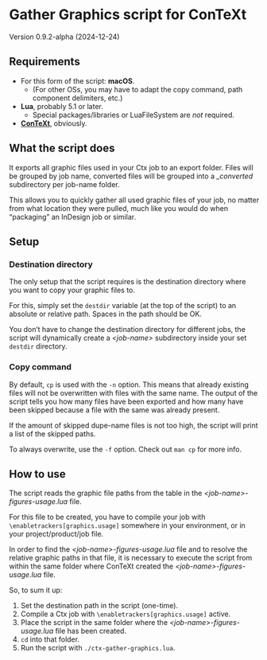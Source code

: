 # Gather Graphics script for ConTeXt

Version 0.9.2-alpha (2024-12-24)

## Requirements

- For this form of the script: **macOS**. 
    - (For other OSs, you may have to adapt the copy command, path component delimiters, etc.)
- **Lua**, probably 5.1 or later.
    - Special packages/libraries or LuaFileSystem are *not* required.
- [**ConTeXt**](https://wiki.contextgarden.net), obviously.

## What the script does

It exports all graphic files used in your Ctx job to an export folder. Files will be grouped by job name, converted files will be grouped into a *_converted* subdirectory per job-name folder.

This allows you to quickly gather all used graphic files of your job, no matter from what location they were pulled, much like you would do when “packaging” an InDesign job or similar.

## Setup

### Destination directory

The only setup that the script requires is the destination directory where you want to copy your graphic files to.

For this, simply set the `destdir` variable (at the top of the script) to an absolute or relative path. Spaces in the path should be OK.

You don’t have to change the destination directory for different jobs, the script will dynamically create a *\<job-name\>* subdirectory inside your set `destdir` directory.

### Copy command

By default, `cp` is used with the `-n` option. This means that already existing files will not be overwritten with files with the same name. The output of the script tells you how many files have been exported and how many have been skipped because a file with the same was already present. 

If the amount of skipped dupe-name files is not too high, the script will print a list of the skipped paths.

To always overwrite, use the `-f` option. Check out `man cp` for more info.


## How to use

The script reads the graphic file paths from the table in the *\<job-name\>-figures-usage.lua* file.

For this file to be created, you have to compile your job with `\enabletrackers[graphics.usage]` somewhere in your environment, or in your project/product/job file.

In order to find the *\<job-name\>-figures-usage.lua* file and to resolve the relative graphic paths in that file, it is necessary to execute the script from within the same folder where ConTeXt created the *\<job-name\>-figures-usage.lua* file.

So, to sum it up: 

1. Set the destination path in the script (one-time).
2. Compile a Ctx job with `\enabletrackers[graphics.usage]` active.
3. Place the script in the same folder where the *\<job-name\>-figures-usage.lua* file has been created.
4. `cd` into that folder.
5. Run the script with `./ctx-gather-graphics.lua`.


